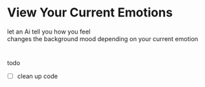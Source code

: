 # View Your Current Emotions

let an Ai tell you how you feel  
changes the background mood depending on your current emotion
# 
todo
- [ ] clean up code
